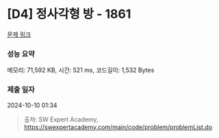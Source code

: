 # [D4] 정사각형 방 - 1861 

[문제 링크](https://swexpertacademy.com/main/code/problem/problemDetail.do?contestProbId=AV5LtJYKDzsDFAXc) 

### 성능 요약

메모리: 71,592 KB, 시간: 521 ms, 코드길이: 1,532 Bytes

### 제출 일자

2024-10-10 01:34



> 출처: SW Expert Academy, https://swexpertacademy.com/main/code/problem/problemList.do